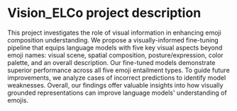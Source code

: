 # Vision_ELCo project description

This project investigates the role of visual information in enhancing emoji composition understanding. We propose a visually-informed fine-tuning pipeline that equips language models with five key visual aspects beyond emoji names: visual scene, spatial composition, posture/expression, color palette, and an overall description. Our fine-tuned models demonstrate superior performance across all five emoji entailment types. To guide future improvements, we analyze cases of incorrect predictions to identify model weaknesses. Overall, our findings offer valuable insights into how visually grounded representations can improve language models' understanding of emojis.
